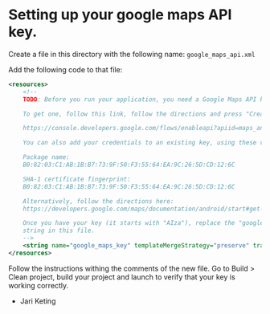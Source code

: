 # Setting up your google maps API key.

Create a file in this directory with the following name:
`google_maps_api.xml`

Add the following code to that file:

```xml
<resources>
    <!--
    TODO: Before you run your application, you need a Google Maps API key.

    To get one, follow this link, follow the directions and press "Create" at the end:

    https://console.developers.google.com/flows/enableapi?apiid=maps_android_backend&keyType=CLIENT_SIDE_ANDROID&r=CB:A1:12:34:F0:E9:99:7C:31:FD:A9:37:F4:3E:BA:02:4F:17:27:79;com.example.orbis

    You can also add your credentials to an existing key, using these values:

    Package name:
    B0:82:03:C1:AB:1B:B7:73:9F:50:F3:55:64:EA:9C:26:5D:CD:12:6C

    SHA-1 certificate fingerprint:
    B0:82:03:C1:AB:1B:B7:73:9F:50:F3:55:64:EA:9C:26:5D:CD:12:6C

    Alternatively, follow the directions here:
    https://developers.google.com/maps/documentation/android/start#get-key

    Once you have your key (it starts with "AIza"), replace the "google_maps_key"
    string in this file.
    -->
    <string name="google_maps_key" templateMergeStrategy="preserve" translatable="false">google_maps_key</string>
</resources>
```

Follow the instructions withing the comments of the new file. Go to Build > Clean project, build your project and launch to verify that your key is working correctly.

- Jari Keting